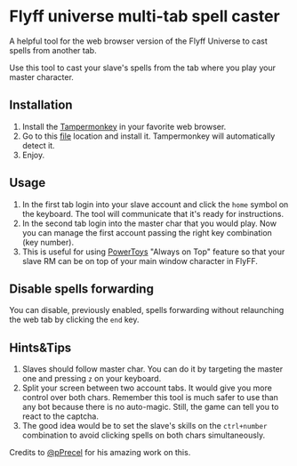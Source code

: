 # Flyff universe multi-tab spell caster

A helpful tool for the web browser version of the Flyff Universe to cast spells from another tab.

Use this tool to cast your slave's spells from the tab where you play your master character.

## Installation

1. Install the [Tampermonkey](https://www.tampermonkey.net/) in your favorite web browser.
2. Go to this [file](https://raw.githubusercontent.com/doodlefudge/enhanced-flyff-universe-multi-tab-spell-caster/main/script.user.js) location and install it. Tampermonkey will automatically detect it.
3. Enjoy.

## Usage

1. In the first tab login into your slave account and click the `home` symbol on the keyboard. The tool will communicate that it's ready for instructions.
2. In the second tab login into the master char that you would play. Now you can manage the first account passing the right key combination (key number).
3. This is useful for using [PowerToys](https://aka.ms/installpowertoys) "Always on Top" feature so that your slave RM can be on top of your main window character in FlyFF.
## Disable spells forwarding

You can disable, previously enabled, spells forwarding without relaunching the web tab by clicking the `end` key.

## Hints&Tips

1. Slaves should follow master char. You can do it by targeting the master one and pressing `z` on your keyboard.
2. Split your screen between two account tabs. It would give you more control over both chars. Remember this tool is much safer to use than any bot because there is no auto-magic. Still, the game can tell you to react to the captcha.
3. The good idea would be to set the slave's skills on the `ctrl+number` combination to avoid clicking spells on both chars simultaneously.


Credits to [@pPrecel](https://github.com/pPrecel) for his amazing work on this.
